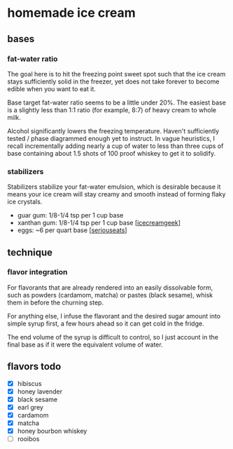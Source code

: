 # homemade ice cream

## bases

### fat-water ratio

The goal here is to hit the freezing point sweet spot such that the ice cream stays sufficiently solid in the freezer, yet does not take forever to become edible when you want to eat it.

Base target fat-water ratio seems to be a little under 20%. The easiest base is a slightly less than 1:1 ratio (for example, 8:7) of heavy cream to whole milk.

Alcohol significantly lowers the freezing temperature. Haven't sufficiently tested / phase diagrammed enough yet to instruct. In vague heuristics, I recall incrementally adding nearly a cup of water to less than three cups of base containing about 1.5 shots of 100 proof whiskey to get it to solidify.

### stabilizers

Stabilizers stabilize your fat-water emulsion, which is desirable because it means your ice cream will stay creamy and smooth instead of forming flaky ice crystals.

- guar gum: 1/8-1/4 tsp per 1 cup base
- xanthan gum: 1/8-1/4 tsp per 1 cup base [[icecreamgeek](https://www.icecreamgeek.com/?p=664)]
- eggs: ~6 per quart base [[seriouseats](https://sweets.seriouseats.com/2013/08/how-many-eggs-should-i-use-to-make-ice-cream.html)]

## technique

### flavor integration

For flavorants that are already rendered into an easily dissolvable form, such as powders (cardamom, matcha) or pastes (black sesame), whisk them in before the churning step.

For anything else, I infuse the flavorant and the desired sugar amount into simple syrup first, a few hours ahead so it can get cold in the fridge.

The end volume of the syrup is difficult to control, so I just account in the final base as if it were the equivalent volume of water.

## flavors todo
- [x] hibiscus
- [x] honey lavender
- [x] black sesame
- [x] earl grey
- [x] cardamom
- [x] matcha
- [x] honey bourbon whiskey
- [ ] rooibos
